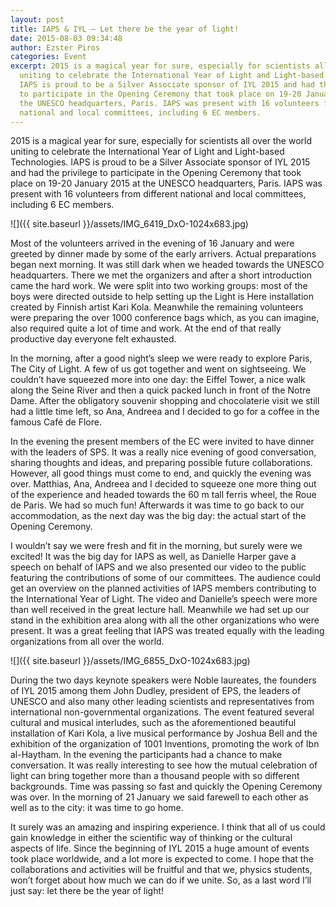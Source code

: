 ```yaml
---
layout: post
title: IAPS & IYL – Let there be the year of light!
date: 2015-08-03 09:34:48
author: Ezster Piros
categories: Event
excerpt: 2015 is a magical year for sure, especially for scientists all over the world
  uniting to celebrate the International Year of Light and Light-based Technologies.
  IAPS is proud to be a Silver Associate sponsor of IYL 2015 and had the privilege
  to participate in the Opening Ceremony that took place on 19-20 January 2015 at
  the UNESCO headquarters, Paris. IAPS was present with 16 volunteers from different
  national and local committees, including 6 EC members.
---
```


2015 is a magical year for sure, especially for scientists all over the world uniting to celebrate the International Year of Light and Light-based Technologies. IAPS is proud to be a Silver Associate sponsor of IYL 2015 and had the privilege to participate in the Opening Ceremony that took place on 19-20 January 2015 at the UNESCO headquarters, Paris. IAPS was present with 16 volunteers from different national and local committees, including 6 EC members.

![]({{ site.baseurl }}/assets/IMG_6419_DxO-1024x683.jpg)

Most of the volunteers arrived in the evening of 16 January and were greeted by dinner made by some of the early arrivers. Actual preparations began next morning. It was still dark when we headed towards the UNESCO headquarters. There we met the organizers and after a short introduction came the hard work. We were split into two working groups: most of the boys were directed outside to help setting up the Light is Here installation created by Finnish artist Kari Kola. Meanwhile the remaining volunteers were preparing the over 1000 conference bags which, as you can imagine, also required quite a lot of time and work. At the end of that really productive day everyone felt exhausted.

In the morning, after a good night’s sleep we were ready to explore Paris, The City of Light. A few of us got together and went on sightseeing. We couldn’t have squeezed more into one day: the Eiffel Tower, a nice walk along the Seine River and then a quick packed lunch in front of the Notre Dame. After the obligatory souvenir shopping and chocolaterie visit we still had a little time left, so Ana, Andreea and I decided to go for a coffee in the famous Café de Flore.

In the evening the present members of the EC were invited to have dinner with the leaders of SPS. It was a really nice evening of good conversation, sharing thoughts and ideas, and preparing possible future collaborations. However, all good things must come to end, and quickly the evening was over. Matthias, Ana, Andreea and I decided to squeeze one more thing out of the experience and headed towards the 60 m tall ferris wheel, the Roue de Paris. We had so much fun! Afterwards it was time to go back to our accommodation, as the next day was the big day: the actual start of the Opening Ceremony.

I wouldn’t say we were fresh and fit in the morning, but surely were we excited! It was the big day for IAPS as well, as Danielle Harper gave a speech on behalf of IAPS and we also presented our video to the public featuring the contributions of some of our committees. The audience could get an overview on the planned activities of IAPS members contributing to the International Year of Light. The video and Danielle’s speech were more than well received in the great lecture hall. Meanwhile we had set up our stand in the exhibition area along with all the other organizations who were present. It was a great feeling that IAPS was treated equally with the leading organizations from all over the world.

![]({{ site.baseurl }}/assets/IMG_6855_DxO-1024x683.jpg)

During the two days keynote speakers were Noble laureates, the founders of IYL 2015 among them John Dudley, president of EPS, the leaders of UNESCO and also many other leading scientists and representatives from international non-governmental organizations. The event featured several cultural and musical interludes, such as the aforementioned beautiful installation of Kari Kola, a live musical performance by Joshua Bell and the exhibition of the organization of 1001 Inventions, promoting the work of Ibn al-Haytham. In the evening the participants had a chance to make conversation. It was really interesting to see how the mutual celebration of light can bring together more than a thousand people with so different backgrounds. Time was passing so fast and quickly the Opening Ceremony was over. In the morning of 21 January we said farewell to each other as well as to the city: it was time to go home.

It surely was an amazing and inspiring experience. I think that all of us could gain knowledge in either the scientific way of thinking or the cultural aspects of life. Since the beginning of IYL 2015 a huge amount of events took place worldwide, and a lot more is expected to come. I hope that the collaborations and activities will be fruitful and that we, physics students, won’t forget about how much we can do if we unite. So, as a last word I’ll just say: let there be the year of light!
